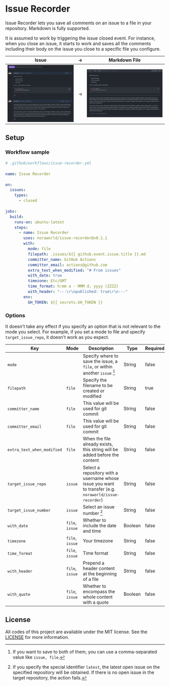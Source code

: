 # Issue Recorder
Issue Recorder lets you save all comments on an issue to a file in your repository. Markdown is fully supported.

It is assumed to work by triggering the issue closed event. For instance, when you close an issue, it starts to work and saves all the comments including their body on the issue you close to a specific file you configure.

| Issue                            | →   | Markdown File                                    |
| :------------------------------: | --- | :----------------------------------------------: |
| ![Issue](/screenshots/issue.png) | →   | ![Markdown File](/screenshots/markdown_file.png) |

## Setup
### Workflow sample

```yaml
# .github/workflows/issue-recorder.yml

name: Issue Recorder

on:
  issues:
    types:
      - closed

jobs:
  build:
    runs-on: ubuntu-latest
    steps:
      - name: Issue Recorder
        uses: noraworld/issue-recorder@v0.1.1
        with:
          mode: file
          filepath: .issues/${{ github.event.issue.title }}.md
          committer_name: GitHub Actions
          committer_email: actions@github.com
          extra_text_when_modified: "# From issues"
          with_date: true
          timezone: Etc/GMT
          time_format: h:mm a · MMM d, yyyy (ZZZZ)
          with_header: "---\r\npublished: true\r\n---"
        env:
          GH_TOKEN: ${{ secrets.GH_TOKEN }}
```

### Options
It doesn't take any effect if you specify an option that is not relevant to the mode you select. For example, if you set a mode to file and specify `target_issue_repo`, it doesn't work as you expect.

| Key                        | Mode            | Description                                                                                            | Type    | Required | Default                                   |
| -------------------------- | --------------- |------------------------------------------------------------------------------------------------------- | ------- | -------- | ----------------------------------------- |
| `mode`                     |                 | Specify where to save the issue, a `file`, or within another `issue` [^mode]                           | String  | false    | `file`                                    |
| `filepath`                 | `file`          | Specify the filename to be created or modified                                                         | String  | true     |                                           |
| `committer_name`           | `file`          | This value will be used for git commit                                                                 | String  | false    | `GitHub Actions`                          |
| `committer_email`          | `file`          | This value will be used for git commit                                                                 | String  | false    | `actions@github.com`                      |
| `extra_text_when_modified` | `file`          | When the file already exists, this string will be added before the content                             | String  | false    | `"# From issues"`                         |
| `target_issue_repo`        | `issue`         | Select a repository with a username whose issue you want to transfer (e.g. `noraworld/issue-recorder`) | String  | false    | (the repository this Action is installed) |
| `target_issue_number`      | `issue`         | Select an issue number [^target_issue_number]                                                          | String  | false    | `latest`                                  |
| `with_date`                | `file`, `issue` | Whether to include the date and time                                                                   | Boolean | false    | `false`                                   |
| `timezone`                 | `file`, `issue` | Your timezone                                                                                          | String  | false    | `Etc/GMT`                                 |
| `time_format`              | `file`, `issue` | Time format                                                                                            | String  | false    | `MMM d, yyyy, h:mm a ZZZZ`                |
| `with_header`              | `file`, `issue` | Prepend a header content at the beginning of a file                                                    | String  | false    | `''`                                      |
| `with_quote`               | `file`, `issue` | Whether to encompass the whole content with a quote                                                    | Boolean | false    | `false`                                   |

[^mode]: If you want to save to both of them, you can use a comma-separated value like `issue, file`.

[^target_issue_number]: If you specify the special identifier `latest`, the latest open issue on the specified repository will be obtained. If there is no open issue in the target repository, the action fails.

## License
All codes of this project are available under the MIT license. See the [LICENSE](/LICENSE) for more information.
